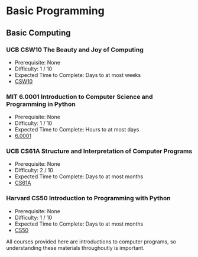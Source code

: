 # Basic Programming
## Basic Computing

### UCB CSW10 The Beauty and Joy of Computing
- Prerequisite: None
- Difficulty: 1 / 10
- Expected Time to Complete: Days to at most weeks
- [CSW10](https://www2.eecs.berkeley.edu/Courses/CSW10/)

### MIT 6.0001 Introduction to Computer Science and Programming in Python
- Prerequisite: None
- Difficulty: 1 / 10
- Expected Time to Complete: Hours to at most days
- [6.0001](https://ocw.mit.edu/courses/6-0001-introduction-to-computer-science-and-programming-in-python-fall-2016/pages/syllabus/)

### UCB CS61A Structure and Interpretation of Computer Programs
- Prerequisite: None
- Difficulty: 2 / 10
- Expected Time to Complete: Days to at most months
- [CS61A](https://cs61a.vercel.app/)

### Harvard CS50 Introduction to Programming with Python
- Prerequisite: None
- Difficulty: 1 / 10
- Expected Time to Complete: Days to at most months
- [CS50](https://cs50.harvard.edu/python/2022/)

All courses provided here are introductions to computer programs, so understanding these materials throughoutly is important.
